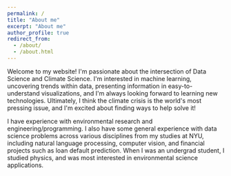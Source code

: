 ```yaml
---
permalink: /
title: "About me"
excerpt: "About me"
author_profile: true
redirect_from: 
  - /about/
  - /about.html
---
```


Welcome to my website! I'm passionate about the intersection of Data Science and Climate Science. I'm interested in machine learning, uncovering trends within data, presenting information in easy-to-understand visualizations, and I'm always looking forward to learning new technologies. Ultimately, I think the climate crisis is the world's most pressing issue, and I'm excited about finding ways to help solve it! 

I have experience with environmental research and engineering/programming. I also have some general experience with data science problems across various disciplines from my studies at NYU, including natural language processing, computer vision, and financial projects such as loan default prediction. When I was an undergrad student, I studied physics, and was most interested in environmental science applications.
